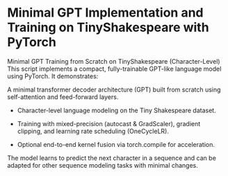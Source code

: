 # Minimal GPT Implementation and Training on TinyShakespeare with PyTorch

Minimal GPT Training from Scratch on TinyShakespeare (Character-Level) This script implements a compact, fully-trainable GPT-like language model using PyTorch. It demonstrates:

A minimal transformer decoder architecture (GPT) built from scratch using self-attention and feed-forward layers.

- Character-level language modeling on the Tiny Shakespeare dataset.

- Training with mixed-precision (autocast & GradScaler), gradient clipping, and learning rate scheduling (OneCycleLR).

- Optional end-to-end kernel fusion via torch.compile for acceleration.


The model learns to predict the next character in a sequence and can be adapted for other sequence modeling tasks with minimal changes.

